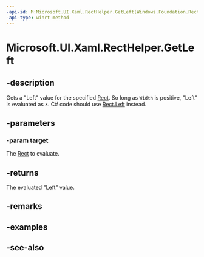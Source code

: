 ```yaml
---
-api-id: M:Microsoft.UI.Xaml.RectHelper.GetLeft(Windows.Foundation.Rect)
-api-type: winrt method
---
```


<!-- Method syntax
public float GetLeft(Windows.Foundation.Rect target)
-->

# Microsoft.UI.Xaml.RectHelper.GetLeft

## -description

Gets a "Left" value for the specified [Rect](/uwp/api/windows.foundation.rect). So long as `Width` is positive, "Left" is evaluated as `X`. C# code should use [Rect.Left](/dotnet/api/windows.foundation.rect.left) instead.

## -parameters

### -param target

The [Rect](/uwp/api/windows.foundation.rect) to evaluate.

## -returns

The evaluated "Left" value.

## -remarks

## -examples

## -see-also
